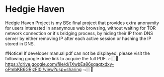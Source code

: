 # Hedgie Haven
Hedgie Haven Project is my BSc final project that provides extra anonymity for users interested in ananymous web browsing, without waiting for TOR network connection or it's bridging process, by hiding their IP from DNS server by either removing IP after each active session or hashing the IP stored in DNS.

#Notice! 
If developer manual pdf can not be displayed, please visit the following google drive link to acquire the full PDF.
👉🏼🔗 https://drive.google.com/file/d/1XwbEa86sqaqtxdxy-oPmbKB6GRjzFI0i/view?usp=sharing 👈🏼🔗
